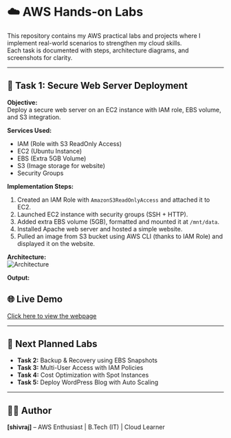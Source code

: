 # ☁️ AWS Hands-on Labs

This repository contains my AWS practical labs and projects where I implement real-world scenarios to strengthen my cloud skills.  
Each task is documented with steps, architecture diagrams, and screenshots for clarity.  

---

## 🚀 Task 1: Secure Web Server Deployment

**Objective:**  
Deploy a secure web server on an EC2 instance with IAM role, EBS volume, and S3 integration.  

**Services Used:**  
- IAM (Role with S3 ReadOnly Access)  
- EC2 (Ubuntu Instance)  
- EBS (Extra 5GB Volume)  
- S3 (Image storage for website)  
- Security Groups  

**Implementation Steps:**  
1. Created an IAM Role with `AmazonS3ReadOnlyAccess` and attached it to EC2.  
2. Launched EC2 instance with security groups (SSH + HTTP).  
3. Added extra EBS volume (5GB), formatted and mounted it at `/mnt/data`.  
4. Installed Apache web server and hosted a simple website.  
5. Pulled an image from S3 bucket using AWS CLI (thanks to IAM Role) and displayed it on the website.  

**Architecture:**  
![Architecture](Task-1-Secure-Web-Server/architecture.png)  

**Output:**  
## 🌐 Live Demo

[Click here to view the webpage](http://13.57.41.161)


---

## 📌 Next Planned Labs
- **Task 2:** Backup & Recovery using EBS Snapshots  
- **Task 3:** Multi-User Access with IAM Policies  
- **Task 4:** Cost Optimization with Spot Instances  
- **Task 5:** Deploy WordPress Blog with Auto Scaling  

---

## 👨‍💻 Author
**[shivraj]** – AWS Enthusiast | B.Tech (IT) | Cloud Learner  
